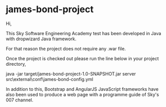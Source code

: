 # james-bond-project

Hi,

This Sky Software Engineering Academy test has been developed in Java with dropwizard Java framework.

For that reason the project does not require any .war file. 

Once the project is checked out please run the line below in your project directory,

java -jar target/james-bond-project-1.0-SNAPSHOT.jar server src\external\conf\james-bond-config.yml

In addition to this, Bootstrap and AngularJS JavaScript frameworks have also been used to produce a web page with a programme guide of Sky's 007 channel.



